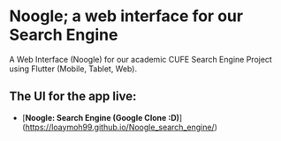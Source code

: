 # Noogle; a web interface for our Search Engine

A Web Interface (Noogle) for our academic CUFE Search Engine Project using Flutter (Mobile, Tablet, Web).


## The UI for the app live:

+ [**Noogle: Search Engine (Google Clone :D)**] (https://loaymoh99.github.io/Noogle_search_engine/)
